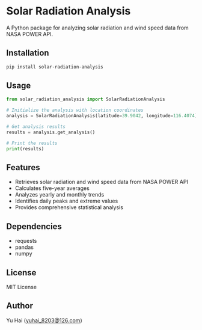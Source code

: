 # Solar Radiation Analysis

A Python package for analyzing solar radiation and wind speed data from NASA POWER API.

## Installation

```bash
pip install solar-radiation-analysis
```

## Usage

```python
from solar_radiation_analysis import SolarRadiationAnalysis

# Initialize the analysis with location coordinates
analysis = SolarRadiationAnalysis(latitude=39.9042, longitude=116.4074)

# Get analysis results
results = analysis.get_analysis()

# Print the results
print(results)
```

## Features

- Retrieves solar radiation and wind speed data from NASA POWER API
- Calculates five-year averages
- Analyzes yearly and monthly trends
- Identifies daily peaks and extreme values
- Provides comprehensive statistical analysis

## Dependencies

- requests
- pandas
- numpy

## License

MIT License

## Author

Yu Hai (yuhai_8203@126.com) 